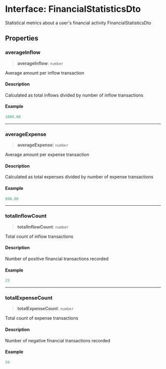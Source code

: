 # Interface: FinancialStatisticsDto

Statistical metrics about a user's financial activity
 FinancialStatisticsDto

## Properties

### averageInflow

> **averageInflow**: `number`

Average amount per inflow transaction

#### Description

Calculated as total inflows divided by number of inflow transactions

#### Example

```ts
1000.00
```

***

### averageExpense

> **averageExpense**: `number`

Average amount per expense transaction

#### Description

Calculated as total expenses divided by number of expense transactions

#### Example

```ts
800.00
```

***

### totalInflowCount

> **totalInflowCount**: `number`

Total count of inflow transactions

#### Description

Number of positive financial transactions recorded

#### Example

```ts
25
```

***

### totalExpenseCount

> **totalExpenseCount**: `number`

Total count of expense transactions

#### Description

Number of negative financial transactions recorded

#### Example

```ts
50
```

